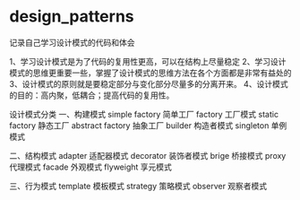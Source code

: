 # design_patterns
记录自己学习设计模式的代码和体会

1、学习设计模式是为了代码的复用性更高，可以在结构上尽量稳定
2、学习设计模式的思维更重要一些，掌握了设计模式的思维方法在各个方面都是非常有益处的
3、设计模式的原则就是要稳定部分与变化部分尽量多的分离开来。
4、设计模式的目的：高内聚，低耦合；提高代码的复用性。


设计模式分类
一、构建模式
simple factory 简单工厂
factory 工厂模式
static factory 静态工厂
abstract factory 抽象工厂
builder 构造者模式
singleton 单例模式

二、结构模式
adapter 适配器模式
decorator 装饰者模式
brige 桥接模式
proxy 代理模式
facade 外观模式
flyweight 享元模式


三、行为模式
template 模板模式
strategy 策略模式
observer 观察者模式


